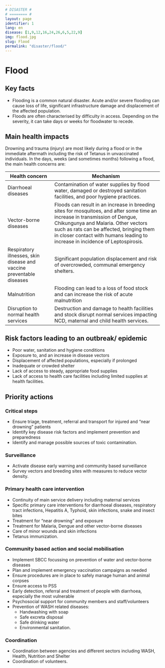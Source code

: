 ```yaml
---
# DISASTER #
# ======== #
layout: page
identifier: 1
lang: en
disease: [1,9,12,16,24,26,6,5,22,9]
img: flood.jpg
slug: Flood
permalink: "disaster/flood/"
---
```


# Flood

## Key facts

- Flooding is a common natural disaster. Acute and/or severe flooding can cause loss of life, significant infrastructure damage and displacement of the affected population.
- Floods are often characterised by difficulty in access. Depending on the severity, it can take days or weeks for floodwater to recede. 

## Main health impacts 

Drowning and trauma (injury) are most likely during a flood or in the immediate aftermath including the risk of Tetanus in unvaccinated individuals.
In the days, weeks (and sometimes months) following a flood, the main health concerns are:

Health concern | Mechanism
--- | ---
Diarrhoeal diseases | Contamination of water supplies by flood water, damaged or destroyed sanitation facilities, and poor hygiene practices.
Vector-borne diseases | Floods can result in an increase in breeding sites for mosquitoes, and after some time an increase in transmission of Dengue, Chikungunya and Malaria. Other vectors such as rats can be affected, bringing them in closer contact with humans leading to increase in incidence of Leptospirosis.
Respiratory illnesses, skin disease and vaccine preventable diseases | Significant population displacement and risk of overcrowded, communal emergency shelters.
Malnutrition | Flooding can lead to a loss of food stock and can increase the risk of acute malnutrition
Disruption to normal health services | Destruction and damage to health facilities and stock disrupt normal services impacting NCD, maternal and child health services.

## Risk factors leading to an outbreak/ epidemic 

- Poor water, sanitation and hygiene conditions
- Exposure to, and an increase in disease vectors
- Displacement of affected populations, especially if prolonged 
- Inadequate or crowded shelter 
- Lack of access to steady, appropriate food supplies 
- Lack of access to health care facilities including limited supplies at health facilities.

<div class="hide profile2 profile3" markdown="1">

## Priority actions

### Critical steps

- Ensure triage, treatment, referral and transport for injured and “near drowning” patients
- Identify key disease risk factors and implement prevention and preparedness
- Identify and manage possible sources of toxic contamination.

### Surveillance
	
- Activate disease early warning and community based surveillance
- Survey vectors and breeding sites with measures to reduce vector density.

### Primary health care intervention
	
- Continuity of main service delivery including maternal services
- Specific primary care interventions for diarrhoeal diseases, respiratory tract infections, Hepatitis A, Typhoid, skin infections, snake and insect bites
- Treatment for “near drowning” and exposure
- Treatment for Malaria, Dengue and other vector-borne diseases
- Care of minor wounds and skin infections
- Tetanus immunization.

### Community based action and social mobilisation
	
- Implement SBCC focussing on prevention of water and vector-borne diseases
- Plan and implement emergency vaccination campaigns as needed
- Ensure procedures are in place to safely manage human and animal corpses 
- Ensure access to PSS
- Early detection, referral and treatment of people with diarrhoea, especially the most vulnerable  
- Psychosocial support for community members and staff/volunteers 
- Prevention of WASH related diseases:
  - Handwashing with soap 
  - Safe excreta disposal 
  - Safe drinking water 
  - Environmental sanitation.

### Coordination	
- Coordination between agencies and different sectors including WASH, Health, Nutrition and Shelter
- Coordination of volunteers.

</div> <!-- end ## Priority actions -->